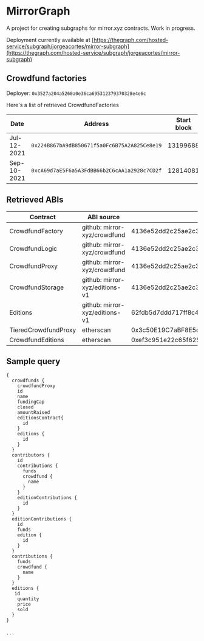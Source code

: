 # MirrorGraph

A project for creating subgraphs for mirror.xyz contracts. Work in progress.

Deployment currently available at [https://thegraph.com/hosted-service/subgraph/jorgeacortes/mirror-subgraph](https://thegraph.com/hosted-service/subgraph/jorgeacortes/mirror-subgraph)
## Crowdfund factories

Deployer: `0x3527a204a5260a0e36ca695312379370328e4e6c`

Here's a list of retrieved CrowdfundFactories

| Date | Address| Start block |
|--|--|--|
| Jul-12-2021 | `0x224B867bA9dB850671f5a0Fc6B75A2A825Ce8e19` | 13199688 |
| Sep-10-2021 | `0xcA69d7aE5F6a5A3FdBB66b2C6cAA1a2928c7CD2f` | 12814081 |

## Retrieved ABIs

| Contract | ABI source | version |
|--|--|--|
| CrowdfundFactory | github: mirror-xyz/crowdfund | 4136e52dd2c25ae2c3489e79cdc2c8c54fc65e8b |
| CrowdfundLogic | github: mirror-xyz/crowdfund | 4136e52dd2c25ae2c3489e79cdc2c8c54fc65e8b |
| CrowdfundProxy | github: mirror-xyz/crowdfund | 4136e52dd2c25ae2c3489e79cdc2c8c54fc65e8b |
| CrowdfundStorage | github: mirror-xyz/editions-v1 | 4136e52dd2c25ae2c3489e79cdc2c8c54fc65e8b |
| Editions | github: mirror-xyz/editions-v1 | 62fdb5d7ddd717ff8c4b5ccb45efff31df9fef07 |
| TieredCrowdfundProxy | etherscan | 0x3c50E19C7aBF8E5c9A3C56FcE64E7015a6E1f49c |
| CrowdfundEditions | etherscan | 0xef3c951e22c65f6256746f4e227e19a5bcbf393c |


## Sample query

````
{
  crowdfunds {
    crowdfundProxy
    id
    name
    fundingCap
    closed
    amountRaised
    editionsContract{
      id
    }
    editions {
      id
    }
  }
  contributors {
    id
    contributions {
      funds
      crowdfund {
        name
      }
    }
    editionContributions {
      id
    }
  }
  editionContributions {
    id
    funds
    edition {
      id
    }
  }
  contributions {
    funds
    crowdfund {
      name
    }
  }
  editions {
   id
    quantity
    price
    sold
  }
}


```